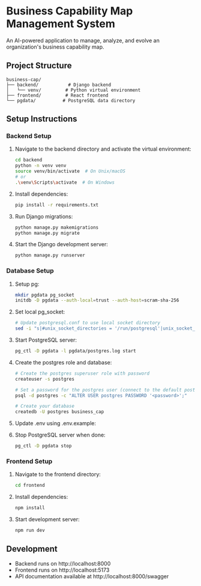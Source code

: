# Business Capability Map Management System

An AI-powered application to manage, analyze, and evolve an organization's business capability map.

## Project Structure

```
business-cap/
├── backend/           # Django backend
│   └── venv/         # Python virtual environment
├── frontend/         # React frontend
└── pgdata/          # PostgreSQL data directory
```

## Setup Instructions

### Backend Setup

1. Navigate to the backend directory and activate the virtual environment:
   ```bash
   cd backend
   python -n venv venv
   source venv/bin/activate  # On Unix/macOS
   # or
   .\venv\Scripts\activate  # On Windows
   ```

2. Install dependencies:
   ```bash
   pip install -r requirements.txt
   ```

3. Run Django migrations:
   ```bash
   python manage.py makemigrations
   python manage.py migrate
   ```

4. Start the Django development server:
   ```bash
   python manage.py runserver
   ```

### Database Setup


1. Setup pg:
   ```bash
   mkdir pgdata pg_socket
   initdb -D pgdata --auth-local=trust --auth-host=scram-sha-256
   ```

2. Set local pg_socket:
   ```bash
   # Update postgresql.conf to use local socket directory
   sed -i "s|#unix_socket_directories = '/run/postgresql'|unix_socket_directories = '$PWD/pg_socket'|" pgdata/postgresql.conf
   ```

3. Start PostgreSQL server:
   ```bash
   pg_ctl -D pgdata -l pgdata/postgres.log start
   ```

4. Create the postgres role and database:
   ```bash
   # Create the postgres superuser role with password
   createuser -s postgres
   
   # Set a password for the postgres user (connect to the default postgres database)
   psql -d postgres -c "ALTER USER postgres PASSWORD '<password>';"
   
   # Create your database
   createdb -U postgres business_cap
   ```

5. Update .env using .env.example:


6. Stop PostgreSQL server when done:
   ```bash
   pg_ctl -D pgdata stop
   ```

### Frontend Setup

1. Navigate to the frontend directory:
   ```bash
   cd frontend
   ```

2. Install dependencies:
   ```bash
   npm install
   ```

3. Start development server:
   ```bash
   npm run dev
   ```

## Development

- Backend runs on http://localhost:8000
- Frontend runs on http://localhost:5173
- API documentation available at http://localhost:8000/swagger
